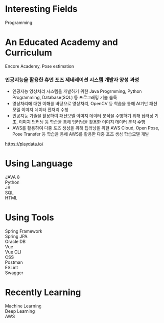 # Interesting Fields
Programming

# An Educated Academy and Curriculum
Encore Academy, Pose estimation
### 인공지능을 활용한 휴먼 포즈 제네레이션 시스템 개발자 양성 과정
- 인공지능 영상처리 시스템을 개발하기 위한 Java Progrmming, Python Programming, Database(SQL) 등 프로그래밍 기술 습득
- 영상처리에 대한 이해를 바탕으로 영상처리, OpenCV 등 학습을 통해 AI기반 패션모델 이미지 데이터 전처리 수행
- 인공지능 기술을 활용하여 패션모델 이미지 데이터 분석을 수행하기 위해 딥러닝 기초, 이미지 딥러닝 등 학습을 통해 딥러닝을 활용한 이미지 데이터 분석 수행
- AWS를 활용하여 다중 포즈 생성을 위해 딥러닝을 위한 AWS Cloud, Open Pose, Pose Transfer 등 학습을 통해 AWS를 활용한 다중 포즈 생성 학습모델 개발

https://playdata.io/


# Using Language
JAVA 8  
Python  
JS  
SQL  
HTML  

# Using Tools
Spring Framework  
Spring JPA  
Oracle DB  
Vue  
Vue CLI  
CSS  
Postman  
ESLint  
Swagger  

# Recently Learning
Machine Learning  
Deep Learning  
AWS

<!--
**rootsj/rootsj** is a ✨ _special_ ✨ repository because its `README.md` (this file) appears on your GitHub profile.

Here are some ideas to get you started:

- 🔭 I’m currently working on ...
- 🌱 I’m currently learning ...
- 👯 I’m looking to collaborate on ...
- 🤔 I’m looking for help with ...
- 💬 Ask me about ...
- 📫 How to reach me: ...
- 😄 Pronouns: ...
- ⚡ Fun fact: ...
-->
